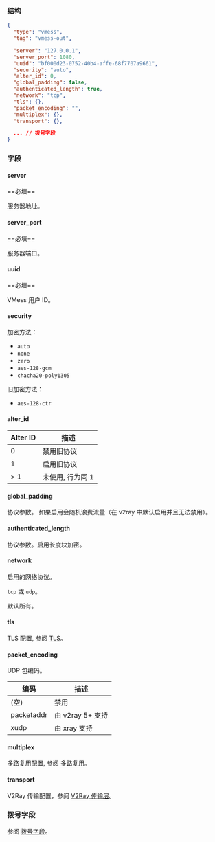 ### 结构

```json
{
  "type": "vmess",
  "tag": "vmess-out",

  "server": "127.0.0.1",
  "server_port": 1080,
  "uuid": "bf000d23-0752-40b4-affe-68f7707a9661",
  "security": "auto",
  "alter_id": 0,
  "global_padding": false,
  "authenticated_length": true,
  "network": "tcp",
  "tls": {},
  "packet_encoding": "",
  "multiplex": {},
  "transport": {},

  ... // 拨号字段
}
```

### 字段

#### server

==必填==

服务器地址。

#### server_port

==必填==

服务器端口。

#### uuid

==必填==

VMess 用户 ID。

#### security

加密方法：

* `auto`
* `none`
* `zero`
* `aes-128-gcm`
* `chacha20-poly1305`

旧加密方法：

* `aes-128-ctr`

#### alter_id

| Alter ID | 描述         |
|----------|------------|
| 0        | 禁用旧协议      |
| 1        | 启用旧协议      |
| > 1      | 未使用, 行为同 1 |

#### global_padding

协议参数。 如果启用会随机浪费流量（在 v2ray 中默认启用并且无法禁用）。

#### authenticated_length

协议参数。启用长度块加密。

#### network

启用的网络协议。

`tcp` 或 `udp`。

默认所有。

#### tls

TLS 配置, 参阅 [TLS](/zh/configuration/shared/tls/#outbound)。

#### packet_encoding

UDP 包编码。

| 编码         | 描述            |
|------------|---------------|
| (空)        | 禁用            |
| packetaddr | 由 v2ray 5+ 支持 |
| xudp       | 由 xray 支持     |

#### multiplex

多路复用配置, 参阅 [多路复用](/zh/configuration/shared/multiplex)。

#### transport

V2Ray 传输配置，参阅 [V2Ray 传输层](/zh/configuration/shared/v2ray-transport)。

### 拨号字段

参阅 [拨号字段](/zh/configuration/shared/dial/)。
